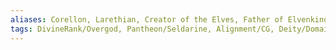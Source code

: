 ```yaml
---
aliases: Corellon, Larethian, Creator of the Elves, Father of Elvenkind, First of the Seldarine
tags: DivineRank/Overgod, Pantheon/Seldarine, Alignment/CG, Deity/Domain/Arcana, Deity/Domain/Life, Deity/Domain/Light, Deity/Domain/War
---
```

